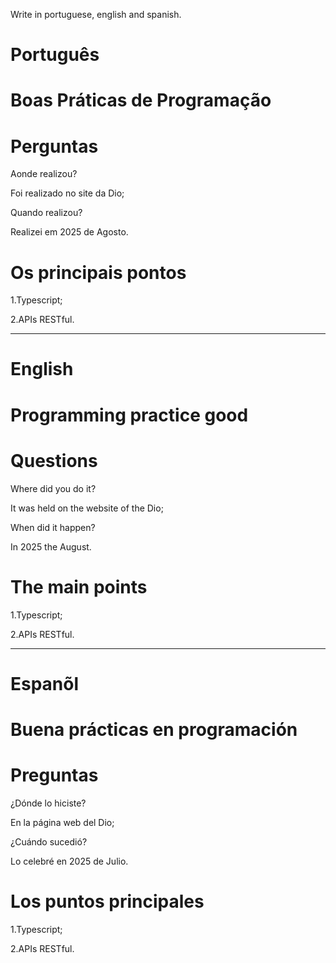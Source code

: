 Write in portuguese, english and spanish.

#  Português

# Boas Práticas de Programação



# Perguntas

Aonde realizou?

Foi realizado no site da Dio;

Quando realizou?

Realizei em 2025 de Agosto.

# Os principais pontos


1.Typescript;

2.APIs RESTful.

--------------------------------------------------------------------------------------------------------------------------------

# English

# Programming practice good


# Questions

Where did you do it?

It was held on the website of the Dio; 

When did it happen?

In 2025 the August.

# The main points

1.Typescript;

2.APIs RESTful.

--------------------------------------------------------------------------------------------------------------------------------

# Espanõl

# Buena prácticas en programación


# Preguntas

¿Dónde lo hiciste?

En la página web del Dio;

¿Cuándo sucedió?

Lo celebré en 2025 de Julio.

# Los puntos principales

1.Typescript;

2.APIs RESTful.




